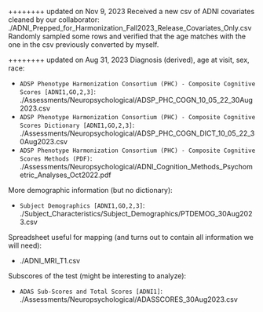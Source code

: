 ++++++++ updated on Nov 9, 2023
Received a new csv of ADNI covariates cleaned by our collaborator: ./ADNI_Prepped_for_Harmonization_Fall2023_Release_Covariates_Only.csv
Randomly sampled some rows and verified that the age matches with the one in the csv previously converted by myself.

++++++++ updated on Aug 31, 2023
Diagnosis (derived), age at visit, sex, race:
- `ADSP Phenotype Harmonization Consortium (PHC) - Composite Cognitive Scores [ADNI1,GO,2,3]`: ./Assessments/Neuropsychological/ADSP_PHC_COGN_10_05_22_30Aug2023.csv
- `ADSP Phenotype Harmonization Consortium (PHC) - Composite Cognitive Scores Dictionary [ADNI1,GO,2,3]`: ./Assessments/Neuropsychological/ADSP_PHC_COGN_DICT_10_05_22_30Aug2023.csv
- `ADSP Phenotype Harmonization Consortium (PHC) - Composite Cognitive Scores Methods (PDF)`: ./Assessments/Neuropsychological/ADNI_Cognition_Methods_Psychometric_Analyses_Oct2022.pdf


More demographic information (but no dictionary):
- `Subject Demographics [ADNI1,GO,2,3]`: ./Subject_Characteristics/Subject_Demographics/PTDEMOG_30Aug2023.csv

Spreadsheet useful for mapping (and turns out to contain all information we will need):
- ./ADNI_MRI_T1.csv

Subscores of the test (might be interesting to analyze):
- `ADAS Sub-Scores and Total Scores [ADNI1]`: ./Assessments/Neuropsychological/ADASSCORES_30Aug2023.csv
